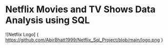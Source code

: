 # Netflix Movies and TV Shows Data Analysis using SQL
![Netflix Logo] { https://github.com/AbirBhatt1999/Netflix_Sql_Project/blob/main/logo.png }
